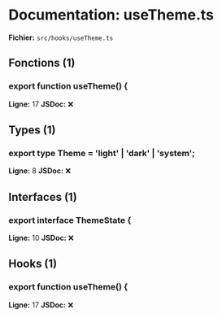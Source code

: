 # Documentation: useTheme.ts

**Fichier:** `src/hooks/useTheme.ts`

## Fonctions (1)

### export function useTheme() {
**Ligne:** 17
**JSDoc:** ❌

## Types (1)

### export type Theme = 'light' | 'dark' | 'system';
**Ligne:** 8
**JSDoc:** ❌

## Interfaces (1)

### export interface ThemeState {
**Ligne:** 10
**JSDoc:** ❌

## Hooks (1)

### export function useTheme() {
**Ligne:** 17
**JSDoc:** ❌

